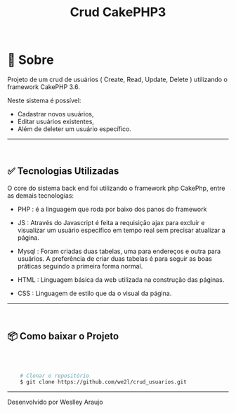 <h1 align='center' >  Crud CakePHP3 </h1> 

<br>

# 📃 Sobre

Projeto de um crud de usuários ( Create, Read, Update, Delete ) utilizando o framework CakePHP 3.6.

Neste sistema é possível: 
- Cadastrar novos usuários,
- Editar usuários existentes,
- Além de deleter um usuário específico. 
***
<br>

## ✅ Tecnologias Utilizadas


O core do sistema back end foi utilizando o framework php CakePhp, entre as demais tecnologias: 

- PHP : é a linguagem que roda por baixo dos panos do framework

- JS : Através do Javascript é feita a requisição ajax para excluir e visualizar um usuário específico em tempo real sem precisar atualizar a página.

- Mysql : Foram criadas duas tabelas, uma para endereços e outra para usuários. A preferência de criar duas tabelas é para seguir as boas práticas seguindo a primeira forma normal. 

- HTML : Linguagem básica da web utilizada na construção das páginas.

- CSS : Linguagem de estilo que da o visual da página.
***
<br>

## 📦 Como baixar o Projeto

<br>

```bash

    # Clonar o repositório
    $ git clone https://github.com/we2l/crud_usuarios.git

```
---
Desenvolvido por Weslley Araujo 